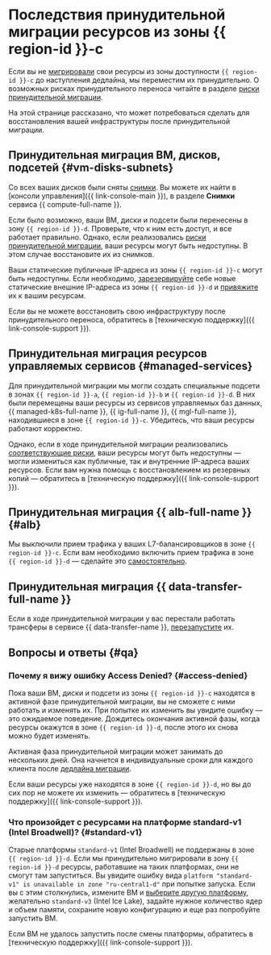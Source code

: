 # Последствия принудительной миграции ресурсов из зоны {{ region-id }}-c

Если вы не [мигрировали](./zone-migration.md) свои ресурсы из зоны доступности `{{ region-id }}-c` до наступления дедлайна, мы переместим их принудительно. О возможных рисках принудительного переноса читайте в разделе [риски принудительной миграции](./zone-migration.md#technical-risks). 

На этой странице рассказано, что может потребоваться сделать для восстановления вашей инфраструктуры после принудительной миграции.

## Принудительная миграция ВМ, дисков, подсетей {#vm-disks-subnets}

Со всех ваших дисков были сняты [снимки](../../compute/concepts/snapshot.md). Вы можете их найти в [консоли управления]({{ link-console-main }}), в разделе **Снимки** сервиса {{ compute-full-name }}.

Если было возможно, ваши ВМ, диски и подсети были перенесены в зону `{{ region-id }}-d`. Проверьте, что к ним есть доступ, и все работает правильно. Однако, если реализовались [риски принудительной миграции](./zone-migration.md#technical-risks), ваши ресурсы могут быть недоступны. В этом случае восстановите их из снимков.

Ваши статические публичные IP-адреса из зоны `{{ region-id }}-c` могут быть недоступны. Если необходимо, [зарезервируйте](../../vpc/operations/get-static-ip.md) себе новые статические внешние IP-адреса из зоны `{{ region-id }}-d` и [привяжите](../../compute/operations/vm-control/vm-attach-public-ip.md) их к вашим ресурсам.

Если вы не можете восстановить свою инфраструктуру после принудительного переноса, обратитесь в [техническую поддержку]({{ link-console-support }}).

## Принудительная миграция ресурсов управляемых сервисов {#managed-services}

Для принудительной миграции мы могли создать специальные подсети в зонах `{{ region-id }}-a`, `{{ region-id }}-b` и `{{ region-id }}-d`. В них были перемещены ваши ресурсы из сервисов управляемых баз данных, {{ managed-k8s-full-name }}, {{ ig-full-name }}, {{ mgl-full-name }}, находившиеся в зоне `{{ region-id }}-c`. Убедитесь, что ваши ресурсы работают корректно.

Однако, если в ходе принудительной миграции реализовались [соответствующие риски](./zone-migration.md#technical-risks), ваши ресурсы могут быть недоступны — могли измениться как публичные, так и внутренние IP-адреса ваших ресурсов. Если вам нужна помощь с восстановлением из резервных копий — обратитесь в [техническую поддержку]({{ link-console-support }}).

## Принудительная миграция {{ alb-full-name }} {#alb}

Мы выключили прием трафика у ваших L7-балансировщиков в зоне `{{ region-id }}-c`. Если вам необходимо включить прием трафика в зоне `{{ region-id }}-d` — сделайте это [самостоятельно](../../application-load-balancer/operations/application-load-balancer-relocate.md).

## Принудительная миграция {{ data-transfer-full-name }}

Если в ходе принудительной миграции у вас перестали работать трансферы в сервисе {{ data-transfer-name }}, [перезапустите](../../data-transfer/operations/transfer.md) их.

## Вопросы и ответы {#qa}

### Почему я вижу ошибку Access Denied? {#access-denied}

Пока ваши ВМ, диски и подсети из зоны `{{ region-id }}-c` находятся в активной фазе принудительной миграции, вы не сможете с ними работать и изменять их. При попытке их изменить вы увидите ошибку — это ожидаемое поведение. Дождитесь окончания активной фазы, когда ресурсы окажутся в зоне `{{ region-id }}-d`, после этого их снова можно будет изменять.

Активная фаза принудительной миграции может занимать до нескольких дней. Она начнется в индивидуальные сроки для каждого клиента после [дедлайна миграции](./zone-migration.md#relocation-deadline).

Если ваши ресурсы уже находятся в зоне `{{ region-id }}-d`, но вы до сих пор не можете их изменить — обратитесь в [техническую поддержку]({{ link-console-support }}).

### Что произойдет с ресурсами на платформе standard-v1 (Intel Broadwell)? {#standard-v1}

Старые платформы `standard-v1` (Intel Broadwell) не поддержаны в зоне `{{ region-id }}-d`. Если мы принудительно мигрировали в зону `{{ region-id }}-d` ресурсы, работавшие на таких платформах, они не смогут там запуститься. Вы увидите ошибку вида `platform "standard-v1" is unavailable in zone "ru-central1-d"` при попытке запуска. Если вы с этим столкнулись, измените ВМ и [выберите другую платформу](../../compute/operations/vm-control/vm-update-resources.md), желательно `standard-v3` (Intel Ice Lake), задайте нужное количество ядер и объем памяти, сохраните новую конфигурацию и еще раз попробуйте запустить ВМ.

Если ВМ не удалось запустить после смены платформы, обратитесь в [техническую поддержку]({{ link-console-support }}).